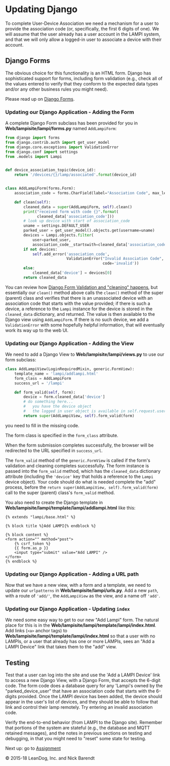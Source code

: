 # Updating Django 

To complete User-Device Association we need a mechanism for a user to provide the association code (or, specifically, the first 6 digits of one).  We will assume that the user already has a user account in the LAMPI system, and that we will only allow a logged-in user to associate a device with their account.

## Django Forms

The obvious choice for this functionality is an HTML form.  Django has sophisticated support for forms, including form validation (e.g., check all of the values entered to verify that they conform to the expected data types and/or any other business rules you might need).

Please read up on [Django Forms](https://docs.djangoproject.com/en/2.0/topics/forms/).

### Updating our Django Application - Adding the Form

A complete Django Form subclass has been provided for you in **Web/lampisite/lampi/forms.py** named `AddLampiForm`:

```python
from django import forms
from django.contrib.auth import get_user_model
from django.core.exceptions import ValidationError
from django.conf import settings
from .models import Lampi


def device_association_topic(device_id):
    return '/devices/{}/lamp/associated'.format(device_id)


class AddLampiForm(forms.Form):
    association_code = forms.CharField(label="Association Code", max_length=6)

    def clean(self):
        cleaned_data = super(AddLampiForm, self).clean()
        print("received form with code {}".format(
              cleaned_data['association_code']))
        # look up device with start of association_code
        uname = settings.DEFAULT_USER
        parked_user = get_user_model().objects.get(username=uname)
        devices = Lampi.objects.filter(
            user=parked_user,
            association_code__startswith=cleaned_data['association_code'])
        if not devices:
            self.add_error('association_code',
                           ValidationError("Invalid Association Code",
                                           code='invalid'))
        else:
            cleaned_data['device'] = devices[0]
        return cleaned_data
```

You can review how [Django Form Validation and "cleaning" happens](https://docs.djangoproject.com/en/2.0/ref/forms/validation/), but essentially our `clean()` method above calls the `clean()` method of the super (parent) class and verifies that there is an unassociated device with an association code that starts with the value provided; if there is such a device, a reference to the `Lampi` instance for the device is stored in the `cleaned_data` dictionary, and returned.  The value is then available to the Django view using `AddLampiForm`.  If there is no such device, we add a `ValidationError` with some hopefully helpful information, that will eventually work its way up to the web UI.

### Updating our Django Application - Adding the View

We need to add a Django View to **Web/lampisite/lampi/views.py** to use our form subclass:

```python
class AddLampiView(LoginRequiredMixin, generic.FormView):
    template_name = 'lampi/addlampi.html'
    form_class = AddLampiForm
    success_url = '/lampi'

    def form_valid(self, form):
        device = form.cleaned_data['device']
        # do something here...
        #   you have the device object
        #   the logged in user object is available in self.request.user
        return super(AddLampiView, self).form_valid(form)
```

you need to fill in the missing code.

The form class is specified in the `form_class` attribute.  

When the form submission completes successfully, the browser will be redirected to the URL specified in `success_url`.

The `form_valid` method of the `generic.FormView` is called if the form's validation and cleaning completes successfully.  The form instance is passed into the `form_valid` method, which has the `cleaned_data` dictionary attribute (including the `'device'` key that holds a reference to the `Lampi` device object).  Your code should do what is needed complete the "add" process, before the `return super(AddLampiView, self).form_valid(form)` call to the super (parent) class's `form_valid` method.

You also need to create the Django template in **Web/lampisite/lampi/template/lampi/addlampi.html** like this:

```
{% extends "lampi/base.html" %}

{% block title %}Add LAMPI{% endblock %}

{% block content %}
<form action="" method="post">
    {% csrf_token %}
    {{ form.as_p }}
    <input type="submit" value="Add LAMPI" />
</form>
{% endblock %}
```

### Updating our Django Application - Adding a URL path

Now that we have a new view, with a form and a template, we need to update our `urlpatterns` in **Web/lampisite/lampi/urls.py**.  Add a new `path`, with a route of `'add/'`, the `AddLampiView` as the view, and a name off `'add'`.

### Updating our Django Application - Updating `index`

We need some easy way to get to our new "Add Lampi" form.  The natural place for this is in the **Web/lampisite/lampi/template/lampi/index.html**.  Add links (`<a>` anchor tags) to **Web/lampisite/lampi/template/lampi/index.html** so that a user with no LAMPIs, or a user that already has one or more LAMPIs, sees an "Add a LAMPI Device" link that takes them to the "add" view.

## Testing

Test that a user can log into the site and use the 'Add a LAMPI Device' link to access a new Django View, with a Django Form, that accepts the 6-digit code.  The form code does a database query for any 'Lampi's owned by the "parked_device_user" that have an association code that starts with the 6-digits provided.  Once the LAMPI device has been added, the device should appear in the user's list of devices, and they should be able to follow that link and control their lamp remotely.  Try entering an invalid association code.

Verify the end-to-end behavior (from LAMPI to the Django site).  Remember that portions of the system are stateful (e.g., the database and MQTT retained messages), and the notes in previous sections on testing and debugging, in that you might need to "reset" some state for testing.

Next up: go to [Assignment](../07.8_Assignment/README.md)

&copy; 2015-18 LeanDog, Inc. and Nick Barendt
